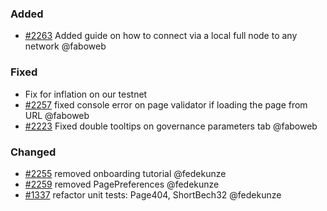 ### Added

- [\#2263](https://github.com/cosmos/voyager/pull/2263) Added guide on how to connect via a local full node to any network @faboweb

### Fixed

- Fix for inflation on our testnet
- [\#2257](https://github.com/cosmos/voyager/pull/2257) fixed console error on page validator if loading the page from URL @faboweb
- [\#2223](https://github.com/cosmos/voyager/issues/2223) Fixed double tooltips on governance parameters tab @faboweb

### Changed

- [\#2255](https://github.com/cosmos/voyager/pull/2255) removed onboarding tutorial @fedekunze
- [\#2259](https://github.com/cosmos/voyager/issues/2259) removed PagePreferences @fedekunze
- [\#1337](https://github.com/cosmos/voyager/issues/1337) refactor unit tests: Page404, ShortBech32 @fedekunze
